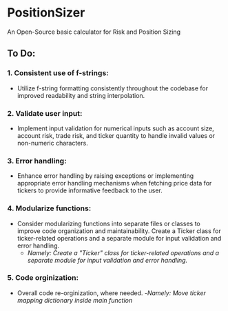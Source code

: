 # PositionSizer
An Open-Source basic calculator for Risk and Position Sizing


## To Do:
### 1. Consistent use of f-strings: 
 - Utilize f-string formatting consistently throughout the codebase for improved readability and string interpolation.
 ### 2. Validate user input: 
- Implement input validation for numerical inputs such as account size, account risk, trade risk, and ticker quantity to handle invalid values or non-numeric characters.
### 3. Error handling: 
- Enhance error handling by raising exceptions or implementing appropriate error handling mechanisms when fetching price data for tickers to provide informative feedback to the user.
### 4. Modularize functions: 
- Consider modularizing functions into separate files or classes to improve code organization and maintainability. Create a Ticker class for ticker-related operations and a separate module for input validation and error handling.
  - *Namely:  Create a "Ticker" class for ticker-related operations and a separate module for input validation and error handling.*
### 5. Code orginization:
- Overall code re-orginization, where needed.
-*Namely:  Move ticker mapping dictionary inside main function*  
